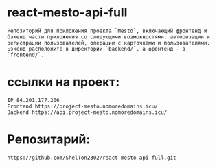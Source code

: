 # react-mesto-api-full
    Репозиторий для приложения проекта `Mesto`, включающий фронтенд и бэкенд части приложения со следующими возможностями: авторизации и регистрации пользователей, операции с карточками и пользователями. Бэкенд расположите в директории `backend/`, а фронтенд - в `frontend/`. 
  
# ссылки на проект:
    IP 84.201.177.206
    Frontend https://project-mesto.nomoredomains.icu/
    Backend https://api.project-mesto.nomoredomains.icu/

# Репозитарий:
    https://github.com/ShelTon2302/react-mesto-api-full.git
